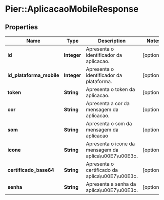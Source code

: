 # Pier::AplicacaoMobileResponse

## Properties
Name | Type | Description | Notes
------------ | ------------- | ------------- | -------------
**id** | **Integer** | Apresenta o identificador da aplicacao. | [optional] 
**id_plataforma_mobile** | **Integer** | Apresenta o identificador da plataforma. | [optional] 
**token** | **String** | Apresenta o token da aplicacao. | [optional] 
**cor** | **String** | Apresenta a cor da mensagem da aplicacao. | [optional] 
**som** | **String** | Apresenta o som da mensagem da aplicacao | [optional] 
**icone** | **String** | Apresenta o icone da mensagem da aplica\u00E7\u00E3o. | [optional] 
**certificado_base64** | **String** | Apresenta o certificado da aplica\u00E7\u00E3o. | [optional] 
**senha** | **String** | Apresenta a senha da aplica\u00E7\u00E3o. | [optional] 



